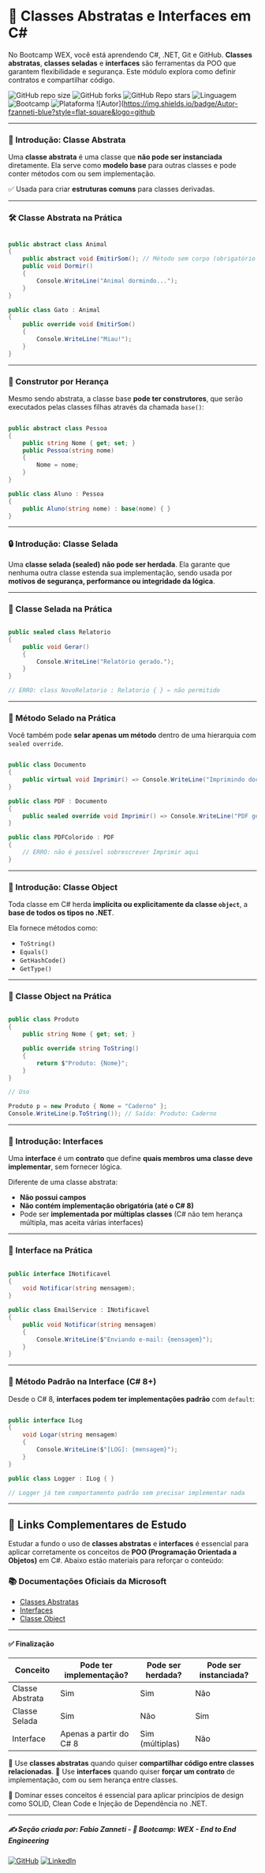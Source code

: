 # 🧱 Classes Abstratas e Interfaces em C#

No Bootcamp WEX, você está aprendendo C#, .NET, Git e GitHub. **Classes abstratas**, **classes seladas** e **interfaces** são ferramentas da POO que garantem flexibilidade e segurança. Este módulo explora como definir contratos e compartilhar código.

![GitHub repo size](https://img.shields.io/github/repo-size/fzanneti/wex-e2e-csharp)
![GitHub forks](https://img.shields.io/github/forks/fzanneti/wex-e2e-csharp?style=social)
![GitHub Repo stars](https://img.shields.io/github/stars/fzanneti/wex-e2e-csharp?style=social)
![Linguagem](https://img.shields.io/badge/Linguagem-CSharp-blue)
![Bootcamp](https://img.shields.io/badge/WEX-End--to--End%20Engineering-blueviolet?logo=vercel&logoColor=white)
![Plataforma](https://img.shields.io/badge/Powered%20by-DIO.io-red?logo=data:image/svg+xml;base64,PHN2ZyBmaWxsPSIjZmZmIiB2aWV3Qm94PSIwIDAgMzIgMzIiIHhtbG5zPSJodHRwOi8vd3d3LnczLm9yZy8yMDAwL3N2ZyI+PHBhdGggZD0iTTYuNzEgMy4yNWMtMi44OCAxLjQxLTUuMDcgNC4yMy01LjA3IDcuNzYgMCAzLjU4IDIuMjggNi43IDUuMzMgOC4xNSAxLjgzLS42MiAyLjQtMi4yNiAyLjQtMy44MSAwLS4yMy0uMDItLjQ1LS4wNS0uNjZBLjQ0LjQ0IDAgMDExMC4xIDExYy4yNC0uNzUuMTEtMS41My0uMy0yLjIyQzguOTIgNy45NiA3LjMzIDcuNSA1Ljc0IDcuNjZhNS41NSA1LjU1IDAgM)
![Autor](https://img.shields.io/badge/Autor-fzanneti-blue?style=flat-square&logo=github

---

### 📌 Introdução: Classe Abstrata

Uma **classe abstrata** é uma classe que **não pode ser instanciada** diretamente. Ela serve como **modelo base** para outras classes e pode conter métodos com ou sem implementação.

✅ Usada para criar **estruturas comuns** para classes derivadas.

---

### 🛠️ Classe Abstrata na Prática

```csharp

public abstract class Animal
{
    public abstract void EmitirSom(); // Método sem corpo (obrigatório nas filhas)
    public void Dormir()
    {
        Console.WriteLine("Animal dormindo...");
    }
}

public class Gato : Animal
{
    public override void EmitirSom()
    {
        Console.WriteLine("Miau!");
    }
}

```

---

### 🔁 Construtor por Herança

Mesmo sendo abstrata, a classe base **pode ter construtores**, que serão executados pelas classes filhas através da chamada `base()`:

```csharp

public abstract class Pessoa
{
    public string Nome { get; set; }
    public Pessoa(string nome)
    {
        Nome = nome;
    }
}

public class Aluno : Pessoa
{
    public Aluno(string nome) : base(nome) { }
}

```

---

### 🔒 Introdução: Classe Selada

Uma **classe selada (sealed)** **não pode ser herdada**. Ela garante que nenhuma outra classe estenda sua implementação, sendo usada por **motivos de segurança, performance ou integridade da lógica**.

---

### 🧪 Classe Selada na Prática

```csharp

public sealed class Relatorio
{
    public void Gerar()
    {
        Console.WriteLine("Relatório gerado.");
    }
}

// ERRO: class NovoRelatorio : Relatorio { } ← não permitido

```

---

### 🚫 Método Selado na Prática

Você também pode **selar apenas um método** dentro de uma hierarquia com `sealed override`.

```csharp

public class Documento
{
    public virtual void Imprimir() => Console.WriteLine("Imprimindo documento");
}

public class PDF : Documento
{
    public sealed override void Imprimir() => Console.WriteLine("PDF gerado");
}

public class PDFColorido : PDF
{
    // ERRO: não é possível sobrescrever Imprimir aqui
}

```

---

### 👤 Introdução: Classe Object

Toda classe em C# herda **implícita ou explicitamente da classe `object`**, a **base de todos os tipos no .NET**.

Ela fornece métodos como:

* `ToString()`
* `Equals()`
* `GetHashCode()`
* `GetType()`

---

### 🧪 Classe Object na Prática

```csharp

public class Produto
{
    public string Nome { get; set; }

    public override string ToString()
    {
        return $"Produto: {Nome}";
    }
}

// Uso

Produto p = new Produto { Nome = "Caderno" };
Console.WriteLine(p.ToString()); // Saída: Produto: Caderno

```

---

### 📢 Introdução: Interfaces

Uma **interface** é um **contrato** que define **quais membros uma classe deve implementar**, sem fornecer lógica.

Diferente de uma classe abstrata:

* **Não possui campos**
* **Não contém implementação obrigatória (até o C# 8)**
* Pode ser **implementada por múltiplas classes** (C# não tem herança múltipla, mas aceita várias interfaces)

---

### 💼 Interface na Prática

```csharp

public interface INotificavel
{
    void Notificar(string mensagem);
}

public class EmailService : INotificavel
{
    public void Notificar(string mensagem)
    {
        Console.WriteLine($"Enviando e-mail: {mensagem}");
    }
}

```

---

### 🧩 Método Padrão na Interface (C# 8+)

Desde o C# 8, **interfaces podem ter implementações padrão** com `default`:

```csharp

public interface ILog
{
    void Logar(string mensagem)
    {
        Console.WriteLine($"[LOG]: {mensagem}");
    }
}

public class Logger : ILog { }

// Logger já tem comportamento padrão sem precisar implementar nada

```
---

## 🧩 Links Complementares de Estudo

Estudar a fundo o uso de **classes abstratas** e **interfaces** é essencial para aplicar corretamente os conceitos de **POO (Programação Orientada a Objetos)** em C#. Abaixo estão materiais para reforçar o conteúdo:

### 📚 Documentações Oficiais da Microsoft

- [Classes Abstratas](https://learn.microsoft.com/pt-br/dotnet/csharp/language-reference/keywords/abstract)
- [Interfaces](https://learn.microsoft.com/pt-br/dotnet/csharp/programming-guide/interfaces/)
- [Classe Object](https://learn.microsoft.com/pt-br/dotnet/api/system.object)

---

#### ✅ Finalização

| Conceito        | Pode ter implementação? | Pode ser herdada? | Pode ser instanciada? |
| --------------- | ----------------------- | ----------------- | --------------------- |
| Classe Abstrata | Sim                     | Sim               | Não                   |
| Classe Selada   | Sim                     | Não               | Sim                   |
| Interface       | Apenas a partir do C# 8 | Sim (múltiplas)   | Não                   |

🎯 Use **classes abstratas** quando quiser **compartilhar código entre classes relacionadas**.
🎯 Use **interfaces** quando quiser **forçar um contrato** de implementação, com ou sem herança entre classes.

📌 Dominar esses conceitos é essencial para aplicar princípios de design como SOLID, Clean Code e Injeção de Dependência no .NET.

---

##### ✍️ Seção criada por: *Fabio Zanneti* - 🎯 Bootcamp: **WEX - End to End Engineering**
[![GitHub](https://img.shields.io/badge/GitHub-fzanneti-181717?style=flat&logo=github)](https://github.com/fzanneti)
[![LinkedIn](https://img.shields.io/badge/LinkedIn-fzanneti-0A66C2?style=flat&logo=linkedin&logoColor=white)](https://linkedin.com/in/fzanneti)